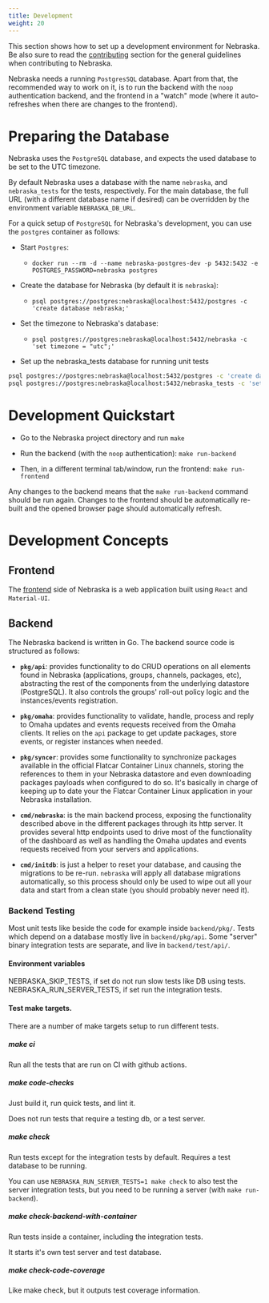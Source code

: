 ```yaml
---
title: Development
weight: 20
---
```


This section shows how to set up a development environment for Nebraska.
Be also sure to read the [contributing](./contributing) section for the
general guidelines when contributing to Nebraska.

Nebraska needs a running `PostgresSQL` database. Apart from that, the
recommended way to work on it, is to run the backend with the `noop`
authentication backend, and the frontend in a "watch" mode (where it
auto-refreshes when there are changes to the frontend).

# Preparing the Database

Nebraska uses the `PostgreSQL` database, and expects the used
database to be set to the UTC timezone.

By default Nebraska uses a database with the name `nebraska`, and
`nebraska_tests` for the tests, respectively. For the main database, the full
URL (with a different database name if desired) can be overridden by the
environment variable `NEBRASKA_DB_URL`.

For a quick setup of `PostgreSQL` for Nebraska's development, you can use
the `postgres` container as follows:

- Start `Postgres`:
    - `docker run --rm -d --name nebraska-postgres-dev -p 5432:5432 -e POSTGRES_PASSWORD=nebraska postgres`

- Create the database for Nebraska (by default it is `nebraska`):
    - `psql postgres://postgres:nebraska@localhost:5432/postgres -c 'create database nebraska;'`

- Set the timezone to Nebraska's database:
    - `psql postgres://postgres:nebraska@localhost:5432/nebraska -c 'set timezone = "utc";'`

- Set up the nebraska_tests database for running unit tests

```bash
psql postgres://postgres:nebraska@localhost:5432/postgres -c 'create database nebraska_tests;'
psql postgres://postgres:nebraska@localhost:5432/nebraska_tests -c 'set timezone = "utc";'
```

# Development Quickstart

- Go to the Nebraska project directory and run `make`

- Run the backend (with the `noop` authentication): `make run-backend`

- Then, in a different terminal tab/window, run the frontend: `make run-frontend`

Any changes to the backend means that the `make run-backend` command should be
run again. Changes to the frontend should be automatically re-built and the
opened browser page should automatically refresh.

# Development Concepts

## Frontend

The [frontend](https://github.com/kinvolk/nebraska/tree/main/frontend) side of Nebraska is a web application built using `React` and `Material-UI`.

## Backend

The Nebraska backend is written in Go. The backend source code is structured as follows:

- **`pkg/api`**: provides functionality to do CRUD operations on all elements found in Nebraska (applications, groups, channels, packages, etc), abstracting the rest of the components from the underlying datastore (PostgreSQL). It also controls the groups' roll-out policy logic and the instances/events registration.

- **`pkg/omaha`**: provides functionality to validate, handle, process and reply to Omaha updates and events requests received from the Omaha clients. It relies on the `api` package to get update packages, store events, or register instances when needed.

- **`pkg/syncer`**: provides some functionality to synchronize packages available in the official Flatcar Container Linux channels, storing the references to them in your Nebraska datastore and even downloading packages payloads when configured to do so. It's basically in charge of keeping up to date your the Flatcar Container Linux application in your Nebraska installation.

- **`cmd/nebraska`**: is the main backend process, exposing the functionality described above in the different packages through its http server. It provides several http endpoints used to drive most of the functionality of the dashboard as well as handling the Omaha updates and events requests received from your servers and applications.

- **`cmd/initdb`**: is just a helper to reset your database, and causing the migrations to be re-run. `nebraska` will apply all database migrations automatically, so this process should only be used to wipe out all your data and start from a clean state (you should probably never need it).


### Backend Testing

Most unit tests like beside the code for example inside `backend/pkg/`.
Tests which depend on a database mostly live in `backend/pkg/api`.
Some "server" binary integration tests are separate, and live in `backend/test/api/`.

#### Environment variables

NEBRASKA_SKIP_TESTS, if set do not run slow tests like DB using tests.
NEBRASKA_RUN_SERVER_TESTS, if set run the integration tests.

#### Test make targets.

There are a number of make targets setup to run different tests.

##### make ci

Run all the tests that are run on CI with github actions.

##### make code-checks

Just build it, run quick tests, and lint it.

Does not run tests that require a testing db, or a test server.

##### make check

Run tests except for the integration tests by default. Requires a test database to be running.

You can use `NEBRASKA_RUN_SERVER_TESTS=1 make check` to also test the server integration tests, 
but you need to be running a server (with `make run-backend`).

##### make check-backend-with-container

Run tests inside a container, including the integration tests.

It starts it's own test server and test database.

##### make check-code-coverage

Like make check, but it outputs test coverage information.

